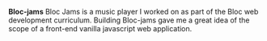 **Bloc-jams**
Bloc Jams is a music player I worked on as part of the Bloc web development curriculum. Building Bloc-jams gave me a great idea of the scope of a front-end vanilla javascript web application.
